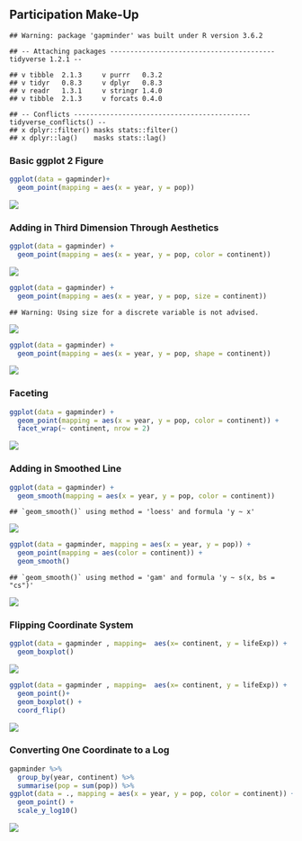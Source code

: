 ## Participation Make-Up

    ## Warning: package 'gapminder' was built under R version 3.6.2

    ## -- Attaching packages ----------------------------------------- tidyverse 1.2.1 --

    ## v tibble  2.1.3     v purrr   0.3.2
    ## v tidyr   0.8.3     v dplyr   0.8.3
    ## v readr   1.3.1     v stringr 1.4.0
    ## v tibble  2.1.3     v forcats 0.4.0

    ## -- Conflicts -------------------------------------------- tidyverse_conflicts() --
    ## x dplyr::filter() masks stats::filter()
    ## x dplyr::lag()    masks stats::lag()

### Basic ggplot 2 Figure

``` r
ggplot(data = gapminder)+
  geom_point(mapping = aes(x = year, y = pop))
```

![](Class_2_Participation_-_Make_Up_files/figure-gfm/basic%20plot-1.png)<!-- -->

### Adding in Third Dimension Through Aesthetics

``` r
ggplot(data = gapminder) + 
  geom_point(mapping = aes(x = year, y = pop, color = continent))
```

![](Class_2_Participation_-_Make_Up_files/figure-gfm/third%20dimension-1.png)<!-- -->

``` r
ggplot(data = gapminder) + 
  geom_point(mapping = aes(x = year, y = pop, size = continent))
```

    ## Warning: Using size for a discrete variable is not advised.

![](Class_2_Participation_-_Make_Up_files/figure-gfm/third%20dimension2-1.png)<!-- -->

``` r
ggplot(data = gapminder) + 
  geom_point(mapping = aes(x = year, y = pop, shape = continent))
```

![](Class_2_Participation_-_Make_Up_files/figure-gfm/third%20dimension3-1.png)<!-- -->

### Faceting

``` r
ggplot(data = gapminder) + 
  geom_point(mapping = aes(x = year, y = pop, color = continent)) + 
  facet_wrap(~ continent, nrow = 2)
```

![](Class_2_Participation_-_Make_Up_files/figure-gfm/faceting-1.png)<!-- -->

### Adding in Smoothed Line

``` r
ggplot(data = gapminder) + 
  geom_smooth(mapping = aes(x = year, y = pop, color = continent))
```

    ## `geom_smooth()` using method = 'loess' and formula 'y ~ x'

![](Class_2_Participation_-_Make_Up_files/figure-gfm/smoothed%20line-1.png)<!-- -->

``` r
ggplot(data = gapminder, mapping = aes(x = year, y = pop)) + 
  geom_point(mapping = aes(color = continent)) + 
  geom_smooth()
```

    ## `geom_smooth()` using method = 'gam' and formula 'y ~ s(x, bs = "cs")'

![](Class_2_Participation_-_Make_Up_files/figure-gfm/smoothed%20line2-1.png)<!-- -->

### Flipping Coordinate System

``` r
ggplot(data = gapminder , mapping=  aes(x= continent, y = lifeExp)) +
  geom_boxplot()
```

![](Class_2_Participation_-_Make_Up_files/figure-gfm/original%20boxplot-1.png)<!-- -->

``` r
ggplot(data = gapminder , mapping=  aes(x= continent, y = lifeExp)) +
  geom_point()+
  geom_boxplot() + 
  coord_flip()
```

![](Class_2_Participation_-_Make_Up_files/figure-gfm/flipping%20coordinates-1.png)<!-- -->

### Converting One Coordinate to a Log

``` r
gapminder %>% 
  group_by(year, continent) %>% 
  summarise(pop = sum(pop)) %>% 
ggplot(data = ., mapping = aes(x = year, y = pop, color = continent)) +
  geom_point() +
  scale_y_log10()
```

![](Class_2_Participation_-_Make_Up_files/figure-gfm/converting%20to%20log-1.png)<!-- -->
